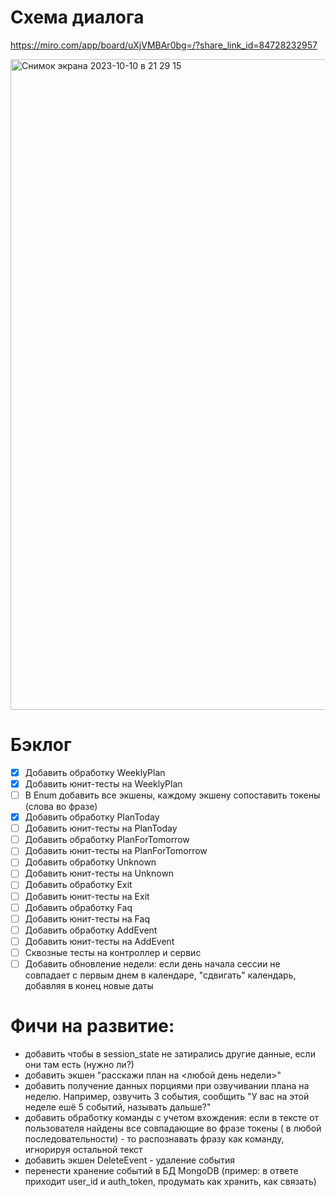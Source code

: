 # Схема диалога

https://miro.com/app/board/uXjVMBAr0bg=/?share_link_id=84728232957

<img width="1041" alt="Снимок экрана 2023-10-10 в 21 29 15" src="https://github.com/Valentina810/week-planner-for-marusia/assets/83814517/2bf6457f-0112-4607-8e0f-6a2f8b71c447">

# Бэклог

- [X] Добавить обработку WeeklyPlan
- [X] Добавить юнит-тесты на WeeklyPlan
- [ ] В Enum добавить все экшены, каждому экшену сопоставить токены (слова во фразе)
- [X] Добавить обработку PlanToday
- [ ] Добавить юнит-тесты на PlanToday
- [ ] Добавить обработку PlanForTomorrow
- [ ] Добавить юнит-тесты на PlanForTomorrow
- [ ] Добавить обработку Unknown
- [ ] Добавить юнит-тесты на Unknown
- [ ] Добавить обработку Exit
- [ ] Добавить юнит-тесты на Exit
- [ ] Добавить обработку Faq
- [ ] Добавить юнит-тесты на Faq
- [ ] Добавить обработку AddEvent
- [ ] Добавить юнит-тесты на AddEvent
- [ ] Сквозные тесты на контроллер и сервис
- [ ] Добавить обновление недели: если день начала сессии не совпадает с первым днем в календаре, "сдвигать" календарь,
  добавляя в конец новые даты

# Фичи на развитие:

- добавить чтобы в session_state не затирались другие данные, если они там есть (нужно ли?)
- добавить экшен "расскажи план на <любой день недели>"
- добавить получение данных порциями при озвучивании плана на неделю. Например, озвучить 3 события, сообщить "У вас на
  этой неделе ешё 5 событий, называть дальше?"
- добавить обработку команды с учетом вхождения: если в тексте от пользователя найдены все совпадающие во фразе токены (
  в любой последовательности) - то распознавать фразу как команду, игнорируя остальной текст
- добавить экшен DeleteEvent - удаление события
- перенести хранение событий в БД MongoDB (пример: в ответе приходит user_id и auth_token, продумать как хранить, как
  связать)

